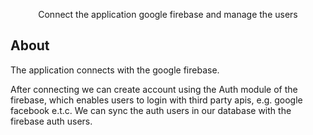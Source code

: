 <p align="center">Connect the application google firebase and manage the users</p>

<p align="center">


## About
<p>The application connects with the google firebase.</p>
After connecting we can create account using the Auth module of the firebase, which enables users to login with third party apis,
e.g. google facebook e.t.c.
We can sync the auth users in our database with the firebase auth users.
